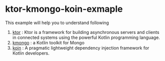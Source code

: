# ktor-kmongo-koin-exmaple

This example will help you to understand following
1. [ktor](https://ktor.io/) : Ktor is a framework for building asynchronous servers and clients in connected systems using the powerful Kotlin programming language.
2. [kmongo](http://litote.org/kmongo/) : a Kotlin toolkit for Mongo
3. [koin](https://insert-koin.io/) : A pragmatic lightweight dependency injection framework for Kotlin developers.
